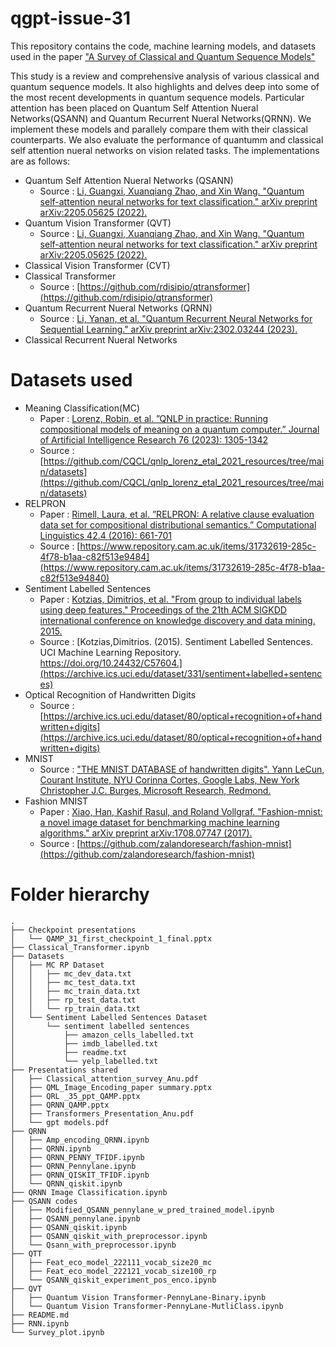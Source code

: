 # qgpt-issue-31
This repository contains the code, machine learning models, and datasets used in the paper ["A Survey of Classical and Quantum Sequence Models"]()

This study is a review and comprehensive analysis of various classical and quantum sequence models. It also highlights and delves deep into some of the most recent developments in quantum sequence models. Particular attention has been placed on Quantum Self Attention Nueral Networks(QSANN) and Quantum Recurrent Nueral Networks(QRNN). We implement these models and parallely compare them with their classical counterparts. We also evaluate the performance of quantumm and classical self attention nueral networks on vision related tasks. The implementations are as follows:
+ Quantum Self Attention Nueral Networks (QSANN)
  - Source : [Li, Guangxi, Xuanqiang Zhao, and Xin Wang. "Quantum self-attention neural networks for text classification." arXiv preprint arXiv:2205.05625 (2022).](https://arxiv.org/abs/2205.05625)
+ Quantum Vision Transformer (QVT)
  - Source : [Li, Guangxi, Xuanqiang Zhao, and Xin Wang. "Quantum self-attention neural networks for text classification." arXiv preprint arXiv:2205.05625 (2022).](https://arxiv.org/abs/2205.05625)
+ Classical Vision Transformer (CVT)
+ Classical Transformer
  - Source : [https://github.com/rdisipio/qtransformer](https://github.com/rdisipio/qtransformer)
+ Quantum Recurrent Nueral Networks (QRNN)
  - Source : [Li, Yanan, et al. "Quantum Recurrent Neural Networks for Sequential Learning." arXiv preprint arXiv:2302.03244 (2023).](https://arxiv.org/abs/2302.03244)
+ Classical Recurrent Nueral Networks 

# Datasets used
+ Meaning Classification(MC)
  - Paper : [Lorenz, Robin, et al. ”QNLP in practice: Running compositional models of meaning on a quantum computer.” Journal of Artificial Intelligence Research 76 (2023): 1305-1342](https://www.jair.org/index.php/jair/article/view/14329)
  - Source : [https://github.com/CQCL/qnlp_lorenz_etal_2021_resources/tree/main/datasets](https://github.com/CQCL/qnlp_lorenz_etal_2021_resources/tree/main/datasets)
+ RELPRON
  - Paper : [Rimell, Laura, et al. ”RELPRON: A relative clause evaluation data set for compositional distributional semantics.” Computational Linguistics 42.4 (2016): 661-701](https://direct.mit.edu/coli/article-abstract/42/4/661/1555)
  - Source :  [https://www.repository.cam.ac.uk/items/31732619-285c-4f78-b1aa-c82f513e9484](https://www.repository.cam.ac.uk/items/31732619-285c-4f78-b1aa-c82f513e94840)
+ Sentiment Labelled Sentences
  - Paper : [Kotzias, Dimitrios, et al. "From group to individual labels using deep features." Proceedings of the 21th ACM SIGKDD international conference on knowledge discovery and data mining. 2015.](https://dl.acm.org/doi/abs/10.1145/2783258.2783380)
  - Source : [Kotzias,Dimitrios. (2015). Sentiment Labelled Sentences. UCI Machine Learning Repository. https://doi.org/10.24432/C57604.](https://archive.ics.uci.edu/dataset/331/sentiment+labelled+sentences)
+ Optical Recognition of Handwritten Digits
  - Source : [https://archive.ics.uci.edu/dataset/80/optical+recognition+of+handwritten+digits](https://archive.ics.uci.edu/dataset/80/optical+recognition+of+handwritten+digits)
+ MNIST
  - Source : ["THE MNIST DATABASE of handwritten digits". Yann LeCun, Courant Institute, NYU Corinna Cortes, Google Labs, New York Christopher J.C. Burges, Microsoft Research, Redmond.](http://yann.lecun.com/exdb/mnist/)
+ Fashion MNIST
  - Paper : [Xiao, Han, Kashif Rasul, and Roland Vollgraf. "Fashion-mnist: a novel image dataset for benchmarking machine learning algorithms." arXiv preprint arXiv:1708.07747 (2017).](https://arxiv.org/abs/1708.07747)
  - Source : [https://github.com/zalandoresearch/fashion-mnist](https://github.com/zalandoresearch/fashion-mnist)
 
# Folder hierarchy
```
.
├── Checkpoint presentations
│   └── QAMP_31_first_checkpoint_1_final.pptx
├── Classical_Transformer.ipynb
├── Datasets
│   ├── MC RP Dataset
│   │   ├── mc_dev_data.txt
│   │   ├── mc_test_data.txt
│   │   ├── mc_train_data.txt
│   │   ├── rp_test_data.txt
│   │   └── rp_train_data.txt
│   └── Sentiment Labelled Sentences Dataset
│       └── sentiment labelled sentences
│           ├── amazon_cells_labelled.txt
│           ├── imdb_labelled.txt
│           ├── readme.txt
│           └── yelp_labelled.txt
├── Presentations shared
│   ├── Classical_attention_survey_Anu.pdf
│   ├── QML_Image_Encoding_paper summary.pptx
│   ├── QRL _35_ppt_QAMP.pptx
│   ├── QRNN_QAMP.pptx
│   ├── Transformers_Presentation_Anu.pdf
│   └── gpt models.pdf
├── QRNN
│   ├── Amp_encoding_QRNN.ipynb
│   ├── QRNN.ipynb
│   ├── QRNN_PENNY_TFIDF.ipynb
│   ├── QRNN_Pennylane.ipynb
│   ├── QRNN_QISKIT_TFIDF.ipynb
│   └── QRNN_qiskit.ipynb
├── QRNN Image Classification.ipynb
├── QSANN codes
│   ├── Modified_QSANN_pennylane_w_pred_trained_model.ipynb
│   ├── QSANN_pennylane.ipynb
│   ├── QSANN_qiskit.ipynb
│   ├── QSANN_qiskit_with_preprocessor.ipynb
│   └── Qsann_with_preprocessor.ipynb
├── QTT
│   ├── Feat_eco_model_222111_vocab_size20_mc
│   ├── Feat_eco_model_222121_vocab_size100_rp
│   └── QSANN_qiskit_experiment_pos_enco.ipynb
├── QVT
│   ├── Quantum Vision Transformer-PennyLane-Binary.ipynb
│   └── Quantum Vision Transformer-PennyLane-MutliClass.ipynb
├── README.md
├── RNN.ipynb
└── Survey_plot.ipynb
```
